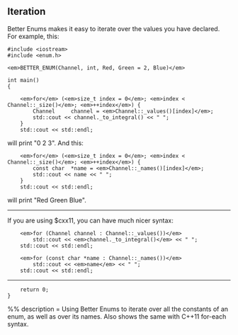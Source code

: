 ## Iteration

Better Enums makes it easy to iterate over the values you have declared. For
example, this:

    #include <iostream>
    #include <enum.h>

    <em>BETTER_ENUM(Channel, int, Red, Green = 2, Blue)</em>

    int main()
    {

        <em>for</em> (<em>size_t index = 0</em>; <em>index < Channel::_size()</em>; <em>++index</em>) {
            Channel     channel = <em>Channel::_values()[index]</em>;
            std::cout << channel._to_integral() << " ";
        }
        std::cout << std::endl;

will print "0 2 3". And this:

        <em>for</em> (<em>size_t index = 0</em>; <em>index < Channel::_size()</em>; <em>++index</em>) {
            const char  *name = <em>Channel::_names()[index]</em>;
            std::cout << name << " ";
        }
        std::cout << std::endl;

will print "Red Green Blue".

---

If you are using $cxx11, you can have much nicer syntax:

~~~comment
    <em>for (Channel channel : Channel::_values())</em>
        std::cout << <em>channel._to_integral()</em> << " ";
    std::cout << std::endl;

    <em>for (const char *name : Channel::_names())</em>
        std::cout << <em>name</em> << " ";
    std::cout << std::endl;
~~~

---

        return 0;
    }

%% description = Using Better Enums to iterate over all the constants of an
enum, as well as over its names. Also shows the same with C++11 for-each syntax.

